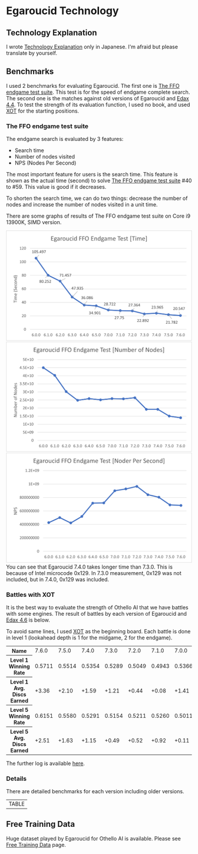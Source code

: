 # Egaroucid Technology



## Technology Explanation

I wrote [Technology Explanation](https://www.egaroucid.nyanyan.dev/ja/technology/explanation/) only in Japanese. I'm afraid but please translate by yourself.



## Benchmarks

I used 2 benchmarks for evaluating Egaroucid. The first one is [The FFO endgame test suite](http://www.radagast.se/othello/ffotest.html). This test is for the speed of endgame complete search. The second one is the matches against old versions of Egaroucid and [Edax 4.4](https://github.com/abulmo/edax-reversi/releases/tag/v4.4). To test the strength of its evaluation function, I used no book, and used [XOT](https://berg.earthlingz.de/xot/aboutxot.php?lang=en) for the starting positions.

### The FFO endgame test suite

The endgame search is evaluated by 3 features:

<ul>
    <li>Search time</li>
    <li>Number of nodes visited</li>
    <li>NPS (Nodes Per Second)</li>
</ul>

The most important feature for users is the search time. This feature is shown as the actual time (second) to solve [The FFO endgame test suite](http://www.radagast.se/othello/ffotest.html) #40 to #59. This value is good if it decreases.

To shorten the search time, we can do two things: decrease the number of nodes and increase the number of nodes visited in a unit time.

There are some graphs of results of The FFO endgame test suite on Core i9 13900K, SIMD version.

<div class="centering_box">
	<img class="pic2" src="img/ffo_time.png">
    <img class="pic2" src="img/ffo_node.png">
    <img class="pic2" src="img/ffo_nps.png">
</div>
You can see that Egaroucid 7.4.0 takes longer time than 7.3.0. This is because of Intel microcode 0x129. In 7.3.0 measurement, 0x129 was not included, but in 7.4.0, 0x129 was included.

### Battles with XOT

It is the best way to evaluate the strength of Othello AI that we have battles with some engines. The result of battles by each version of Egaroucid and [Edax 4.6](https://github.com/abulmo/edax-reversi/releases/tag/v4.6) is below.

To avoid same lines, I used [XOT](https://berg.earthlingz.de/xot/aboutxot.php?lang=en) as the beginning board. Each battle is done in level 1 (lookahead depth is 1 for the midgame, 2 for the endgame).

<div class="table_wrapper"><table>
<tr><th>Name</th><td>7.6.0</td><td>7.5.0</td><td>7.4.0</td><td>7.3.0</td><td>7.2.0</td><td>7.1.0</td><td>7.0.0</td><td>Edax4.6</td></tr><tr><th>Level 1 Winning Rate</th><td>0.5711</td><td>0.5514</td><td>0.5354</td><td>0.5289</td><td>0.5049</td><td>0.4943</td><td>0.5366</td><td>0.2774</td></tr><tr><th>Level 1 Avg. Discs Earned</th><td>+3.36</td><td>+2.10</td><td>+1.59</td><td>+1.21</td><td>+0.44</td><td>+0.08</td><td>+1.41</td><td>-10.19</td></tr><tr><th>Level 5 Winning Rate</th><td>0.6151</td><td>0.5580</td><td>0.5291</td><td>0.5154</td><td>0.5211</td><td>0.5260</td><td>0.5011</td><td>0.2340</td></tr><tr><th>Level 5 Avg. Discs Earned</th><td>+2.51</td><td>+1.63</td><td>+1.15</td><td>+0.49</td><td>+0.52</td><td>+0.92</td><td>+0.11</td><td>-7.33</td></tr>
</table></div>

The further log is available [here](./battle.txt).



### Details

There are detailed benchmarks for each version including older versions.

<div class="table_wrapper">
<table>
<tr><td>TABLE</td></tr>
</table>
</div>









## Free Training Data

Huge dataset played by Egaroucid for Othello AI is available. Please see [Free Training Data](./train-data) page.

